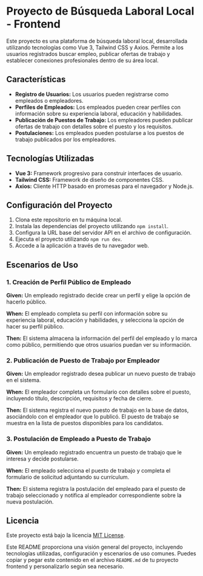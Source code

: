 # Proyecto de Búsqueda Laboral Local - Frontend

Este proyecto es una plataforma de búsqueda laboral local, desarrollada utilizando tecnologías como Vue 3, Tailwind CSS y Axios. Permite a los usuarios registrados buscar empleo, publicar ofertas de trabajo y establecer conexiones profesionales dentro de su área local.

## Características

- **Registro de Usuarios:** Los usuarios pueden registrarse como empleados o empleadores.
- **Perfiles de Empleados:** Los empleados pueden crear perfiles con información sobre su experiencia laboral, educación y habilidades.
- **Publicación de Puestos de Trabajo:** Los empleadores pueden publicar ofertas de trabajo con detalles sobre el puesto y los requisitos.
- **Postulaciones:** Los empleados pueden postularse a los puestos de trabajo publicados por los empleadores.

## Tecnologías Utilizadas

- **Vue 3:** Framework progresivo para construir interfaces de usuario.
- **Tailwind CSS:** Framework de diseño de componentes CSS.
- **Axios:** Cliente HTTP basado en promesas para el navegador y Node.js.

## Configuración del Proyecto

1. Clona este repositorio en tu máquina local.
2. Instala las dependencias del proyecto utilizando `npm install`.
3. Configura la URL base del servidor API en el archivo de configuración.
4. Ejecuta el proyecto utilizando `npm run dev`.
5. Accede a la aplicación a través de tu navegador web.

## Escenarios de Uso

### 1. Creación de Perfil Público de Empleado

**Given:** Un empleado registrado decide crear un perfil y elige la opción de hacerlo público.

**When:** El empleado completa su perfil con información sobre su experiencia laboral, educación y habilidades, y selecciona la opción de hacer su perfil público.

**Then:** El sistema almacena la información del perfil del empleado y lo marca como público, permitiendo que otros usuarios puedan ver su información.

### 2. Publicación de Puesto de Trabajo por Empleador

**Given:** Un empleador registrado desea publicar un nuevo puesto de trabajo en el sistema.

**When:** El empleador completa un formulario con detalles sobre el puesto, incluyendo título, descripción, requisitos y fecha de cierre.

**Then:** El sistema registra el nuevo puesto de trabajo en la base de datos, asociándolo con el empleador que lo publicó. El puesto de trabajo se muestra en la lista de puestos disponibles para los candidatos.

### 3. Postulación de Empleado a Puesto de Trabajo

**Given:** Un empleado registrado encuentra un puesto de trabajo que le interesa y decide postularse.

**When:** El empleado selecciona el puesto de trabajo y completa el formulario de solicitud adjuntando su currículum.

**Then:** El sistema registra la postulación del empleado para el puesto de trabajo seleccionado y notifica al empleador correspondiente sobre la nueva postulación.

## Licencia

Este proyecto está bajo la licencia [MIT License](LICENSE).

Este README proporciona una visión general del proyecto, incluyendo tecnologías utilizadas, configuración y escenarios de uso comunes. Puedes copiar y pegar este contenido en el archivo `README.md` de tu proyecto frontend y personalizarlo según sea necesario.
